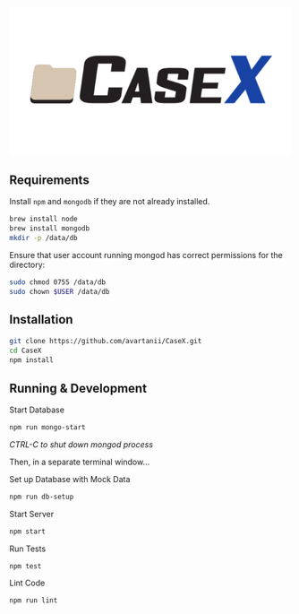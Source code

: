 <p align="center">
  <img src = "resources/logo.png" alt = "Logo" width = 600 /> 
</p>

## Requirements
Install `npm` and `mongodb` if they are not already installed.
```bash
brew install node
brew install mongodb
mkdir -p /data/db
```
Ensure that user account running mongod has correct permissions for the directory:

```bash
sudo chmod 0755 /data/db
sudo chown $USER /data/db
```

## Installation

```bash
git clone https://github.com/avartanii/CaseX.git
cd CaseX
npm install
```
## Running & Development

Start Database
```bash
npm run mongo-start
```
*CTRL-C to shut down mongod process*

Then, in a separate terminal window...

Set up Database with Mock Data
```bash
npm run db-setup
```
Start Server
```bash
npm start
```
Run Tests
```bash
npm test
```
Lint Code
```bash
npm run lint
```

